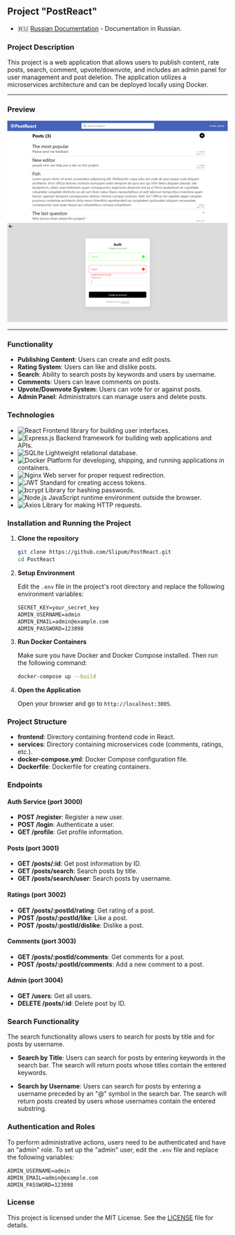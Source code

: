 ## Project "PostReact"

- :ru: [Russian Documentation](./docs/ru.md) - Documentation in Russian.

### Project Description

This project is a web application that allows users to publish content, rate posts, search, comment, upvote/downvote, and includes an admin panel for user management and post deletion. The application utilizes a microservices architecture and can be deployed locally using Docker.

---

### Preview

<div>
	<img src='./docs/assets/image.png' />
	<img src='./docs/assets/image2.png' />
</div>

---

### Functionality

- **Publishing Content**: Users can create and edit posts.
- **Rating System**: Users can like and dislike posts.
- **Search**: Ability to search posts by keywords and users by username.
- **Comments**: Users can leave comments on posts.
- **Upvote/Downvote System**: Users can vote for or against posts.
- **Admin Panel**: Administrators can manage users and delete posts.

### Technologies

- ![React](https://img.shields.io/badge/-React-61DAFB?logo=react&logoColor=white&style=flat) Frontend library for building user interfaces.
- ![Express.js](https://img.shields.io/badge/-Express.js-000000?logo=express&logoColor=white&style=flat) Backend framework for building web applications and APIs.
- ![SQLite](https://img.shields.io/badge/-SQLite-003B57?logo=sqlite&logoColor=white&style=flat) Lightweight relational database.
- ![Docker](https://img.shields.io/badge/-Docker-2496ED?logo=docker&logoColor=white&style=flat) Platform for developing, shipping, and running applications in containers.
- ![Nginx](https://img.shields.io/badge/-Nginx-339933?logo=nginx&logoColor=white&style=flat) Web server for proper request redirection.
- ![JWT](https://img.shields.io/badge/-JWT-000000?logo=json-web-tokens&logoColor=white&style=flat) Standard for creating access tokens.
- ![bcrypt](https://img.shields.io/badge/-bcrypt-003A70?logo=shield&logoColor=white&style=flat) Library for hashing passwords.
- ![Node.js](https://img.shields.io/badge/-Node.js-339933?logo=node.js&logoColor=white&style=flat) JavaScript runtime environment outside the browser.
- ![Axios](https://img.shields.io/badge/-Axios-671DD7?logo=axios&logoColor=white&style=flat) Library for making HTTP requests.

### Installation and Running the Project

1. **Clone the repository**

   ```bash
   git clone https://github.com/Slipum/PostReact.git
   cd PostReact
   ```

2. **Setup Environment**

   Edit the `.env` file in the project's root directory and replace the following environment variables:

   ```plaintext
   SECRET_KEY=your_secret_key
   ADMIN_USERNAME=admin
   ADMIN_EMAIL=admin@example.com
   ADMIN_PASSWORD=123098
   ```

3. **Run Docker Containers**

   Make sure you have Docker and Docker Compose installed. Then run the following command:

   ```bash
   docker-compose up --build
   ```

4. **Open the Application**

   Open your browser and go to `http://localhost:3005`.

### Project Structure

- **frontend**: Directory containing frontend code in React.
- **services**: Directory containing microservices code (comments, ratings, etc.).
- **docker-compose.yml**: Docker Compose configuration file.
- **Dockerfile**: Dockerfile for creating containers.

### Endpoints

#### Auth Service (port 3000)

- **POST /register**: Register a new user.
- **POST /login**: Authenticate a user.
- **GET /profile**: Get profile information.

#### Posts (port 3001)

- **GET /posts/:id**: Get post information by ID.
- **GET /posts/search**: Search posts by title.
- **GET /posts/search/user**: Search posts by username.

#### Ratings (port 3002)

- **GET /posts/:postId/rating**: Get rating of a post.
- **POST /posts/:postId/like**: Like a post.
- **POST /posts/:postId/dislike**: Dislike a post.

#### Comments (port 3003)

- **GET /posts/:postId/comments**: Get comments for a post.
- **POST /posts/:postId/comments**: Add a new comment to a post.

#### Admin (port 3004)

- **GET /users**: Get all users.
- **DELETE /posts/:id**: Delete post by ID.

### Search Functionality

The search functionality allows users to search for posts by title and for posts by username.

- **Search by Title**: Users can search for posts by entering keywords in the search bar. The search will return posts whose titles contain the entered keywords.

- **Search by Username**: Users can search for posts by entering a username preceded by an "@" symbol in the search bar. The search will return posts created by users whose usernames contain the entered substring.

### Authentication and Roles

To perform administrative actions, users need to be authenticated and have an "admin" role.
To set up the "admin" user, edit the `.env` file and replace the following variables:

```
ADMIN_USERNAME=admin
ADMIN_EMAIL=admin@example.com
ADMIN_PASSWORD=123098
```

### License

This project is licensed under the MIT License. See the [LICENSE](./LICENSE) file for details.
